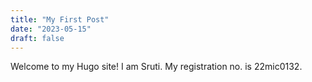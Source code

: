 ```yaml
---
title: "My First Post"
date: "2023-05-15"
draft: false
---
```


Welcome to my Hugo site! I am Sruti. My registration no. is 22mic0132. 

